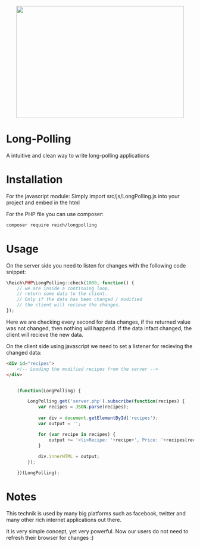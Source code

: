 <p align="center"><img src="https://s7.postimg.org/71hke1uaz/longpolling.jpg" width="450" height="300"></p>

# Long-Polling

A intuitive and clean way to write long-polling applications


# Installation

For the javascript module:
Simply import src/js/LongPolling.js into your project and embed in the html

For the PHP file you can use composer:
```sh
composer require reich/longpolling
```

# Usage

On the server side you need to listen for changes with the following code snippet:
```php
\Reich\PHP\LongPolling::check(1000, function() {
	// we are inside a continuing loop,
	// return some data to the client.
	// Only if the data has been changed / modified 
	// the client will recieve the changes.
});
```

Here we are checking every second for data changes, if the returned value was not changed, then nothing will happend. If the data infact changed, the client will recieve the new data.

On the client side using javascript we need to set a listener for recieving the changed data:
```html
<div id="recipes">
	<!-- Loading the modified recipes from the server -->
</div>
```

```javascript

	(function(LongPolling) {

		LongPolling.get('server.php').subscribe(function(recipes) {
			var recipes = JSON.parse(recipes);
			
			var div = document.getElementById('recipes');
			var output = '';

			for (var recipe in recipes) {
				output += '<li>Recipe: '+recipe+', Price: '+recipes[recipe]+'</li>'; 
			}
			
			div.innerHTML = output;
		});

	})(LongPolling);

```

# Notes

This technik is used by many big platforms such as facebook, twitter and many other rich internet applications out there.

It is very simple concept, yet very powerful. Now our users do not need to refresh their browser for changes :)
